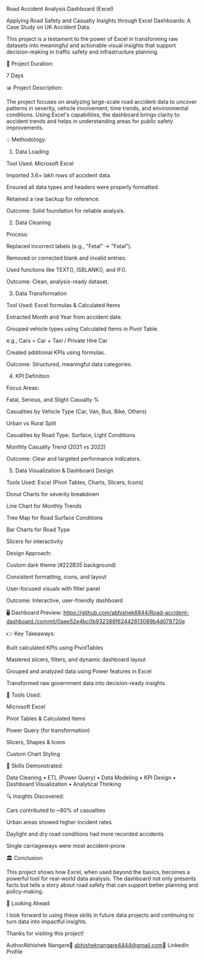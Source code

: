 Road Accident Analysis Dashboard (Excel)

Applying Road Safety and Casualty Insights through Excel Dashboards: A Case Study on UK Accident Data.

This project is a testament to the power of Excel in transforming raw datasets into meaningful and actionable visual insights that support decision-making in traffic safety and infrastructure planning.

📅 Project Duration:

7 Days

📊 Project Description:

The project focuses on analyzing large-scale road accident data to uncover patterns in severity, vehicle involvement, time trends, and environmental conditions. Using Excel's capabilities, the dashboard brings clarity to accident trends and helps in understanding areas for public safety improvements.

💡 Methodology:

1. Data Loading

Tool Used: Microsoft Excel

Imported 3.6+ lakh rows of accident data.

Ensured all data types and headers were properly formatted.

Retained a raw backup for reference.

Outcome: Solid foundation for reliable analysis.

2. Data Cleaning

Process:

Replaced incorrect labels (e.g., "Fetal" → "Fatal").

Removed or corrected blank and invalid entries.

Used functions like TEXT(), ISBLANK(), and IF().

Outcome: Clean, analysis-ready dataset.

3. Data Transformation

Tool Used: Excel formulas & Calculated Items

Extracted Month and Year from accident date.

Grouped vehicle types using Calculated Items in Pivot Table.

e.g., Cars = Car + Taxi / Private Hire Car

Created additional KPIs using formulas.

Outcome: Structured, meaningful data categories.

4. KPI Definition

Focus Areas:

Fatal, Serious, and Slight Casualty %

Casualties by Vehicle Type (Car, Van, Bus, Bike, Others)

Urban vs Rural Split

Casualties by Road Type, Surface, Light Conditions

Monthly Casualty Trend (2021 vs 2022)

Outcome: Clear and targeted performance indicators.

5. Data Visualization & Dashboard Design

Tools Used: Excel (Pivot Tables, Charts, Slicers, Icons)

Donut Charts for severity breakdown

Line Chart for Monthly Trends

Tree Map for Road Surface Conditions

Bar Charts for Road Type

Slicers for interactivity

Design Approach:

Custom dark theme (#222B35 background)

Consistent formatting, icons, and layout

User-focused visuals with filter panel

Outcome: Interactive, user-friendly dashboard

🖥️ Dashboard Preview: https://github.com/abhishek6844/Road-accident-dashboard./commit/0aee52e4bc0b932386f62442613089b4d078720e

👉 Key Takeaways:

Built calculated KPIs using PivotTables

Mastered slicers, filters, and dynamic dashboard layout

Grouped and analyzed data using Power features in Excel

Transformed raw government data into decision-ready insights

🔧 Tools Used:

Microsoft Excel

Pivot Tables & Calculated Items

Power Query (for transformation)

Slicers, Shapes & Icons

Custom Chart Styling

🌟 Skills Demonstrated:

Data Cleaning • ETL (Power Query) • Data Modeling • KPI Design • Dashboard Visualization • Analytical Thinking

🔍 Insights Discovered:

Cars contributed to ~80% of casualties

Urban areas showed higher incident rates

Daylight and dry road conditions had more recorded accidents

Single carriageways were most accident-prone

🏛️ Conclusion:

This project shows how Excel, when used beyond the basics, becomes a powerful tool for real-world data analysis. The dashboard not only presents facts but tells a story about road safety that can support better planning and policy-making.

🚀 Looking Ahead:

I look forward to using these skills in future data projects and continuing to turn data into impactful insights.

Thanks for visiting this project!

AuthorAbhishek Nangare📧 abhisheknangare4444@gmail.com🔗 LinkedIn Profile
